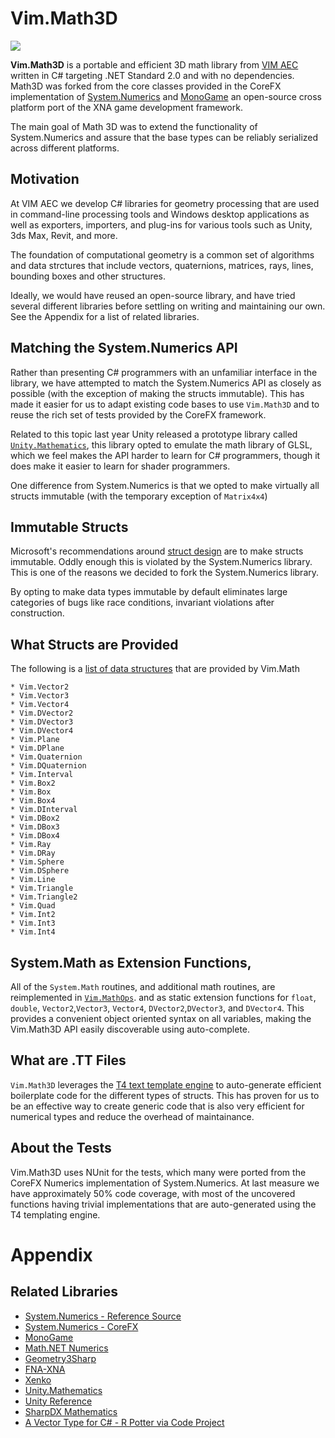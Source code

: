 # Vim.Math3D

[<img src="https://img.shields.io/nuget/v/Vim.Math3D.svg">](https://github.com/Vim/Math3D)

**Vim.Math3D** is a portable and efficient 3D math library from [VIM AEC](https://vimaec.com) written in C# 
targeting .NET Standard 2.0 and with no dependencies. Math3D was forked from the core classes provided in the CoreFX implementation of 
[System.Numerics](https://github.com/dotnet/corefx/tree/master/src/System.Numerics.Vectors/src/System/Numerics) and 
[MonoGame](https://github.com/MonoGame/MonoGame) an open-source cross platform port of the XNA game development 
framework. 

The main goal of Math 3D was to extend the functionality of System.Numerics and assure that the base types
can be reliably serialized across different platforms. 

## Motivation 

At VIM AEC we develop C# libraries for geometry processing that are used in command-line processing tools and Windows
desktop applications as well as exporters, importers, and plug-ins for various tools such as Unity, 3ds Max, Revit, 
and more. 

The foundation of computational geometry is a common set of algorithms and data strctures that include vectors,
quaternions, matrices, rays, lines, bounding boxes and other structures. 

Ideally, we would have reused an open-source library, and have tried several different libraries before 
settling on writing and maintaining our own. See the Appendix for a list of related libraries. 

## Matching the System.Numerics API

Rather than presenting C# programmers with an unfamiliar interface in the library, we have attempted to 
match the System.Numerics API as closely as possible (with the exception of making the structs immutable). 
This has made it easier for us to adapt existing code bases to use `Vim.Math3D` and to reuse the rich 
set of tests provided by the CoreFX framework. 

Related to this topic last year Unity released a prototype library called [`Unity.Mathematics`](https://github.com/Unity-Technologies/Unity.Mathematics),
this library opted to emulate the math library of GLSL, which we feel makes the API harder to learn 
for C# programmers, though it does make it easier to learn for shader programmers. 

One difference from System.Numerics is that we opted to make virtually all structs immutable (with the 
temporary exception of `Matrix4x4`)

## Immutable Structs

Microsoft's recommendations around [struct design](https://docs.microsoft.com/en-us/dotnet/standard/design-guidelines/struct)
are to make structs immutable. Oddly enough this is violated by the System.Numerics library. This is one of the reasons 
we decided to fork the System.Numerics library. 

By opting to make data types immutable by default eliminates large categories of bugs like race conditions, 
invariant violations after construction. 

## What Structs are Provided

The following is a [list of data structures](https://github.com/Vim/Math3D/blob/master/Structs.cs) that are provided by Vim.Math

	* Vim.Vector2
	* Vim.Vector3
	* Vim.Vector4	
	* Vim.DVector2
	* Vim.DVector3
	* Vim.DVector4
	* Vim.Plane
	* Vim.DPlane
	* Vim.Quaternion
	* Vim.DQuaternion
	* Vim.Interval
	* Vim.Box2
	* Vim.Box
	* Vim.Box4
	* Vim.DInterval
	* Vim.DBox2
	* Vim.DBox3
	* Vim.DBox4
	* Vim.Ray
	* Vim.DRay
	* Vim.Sphere
	* Vim.DSphere
	* Vim.Line
	* Vim.Triangle
	* Vim.Triangle2
	* Vim.Quad
	* Vim.Int2
	* Vim.Int3
	* Vim.Int4

## System.Math as Extension Functions, 

All of the `System.Math` routines, and additional math routines, are reimplemented in 
[`Vim.MathOps`](https://github.com/Vim/Math3D/blob/master/MathOps.cs). 
and as static extension functions for `float`, `double`, `Vector2`,`Vector3`, `Vector4`, `DVector2`,`DVector3`, 
and `DVector4`. This provides a convenient object oriented syntax on all variables, making the Vim.Math3D API
easily discoverable using auto-complete.

## What are .TT Files

`Vim.Math3D` leverages the [T4 text template engine](https://docs.microsoft.com/en-us/visualstudio/modeling/code-generation-and-t4-text-templates?view=vs-2017) 
to auto-generate efficient boilerplate code for the different types of 
structs. This has proven for us to be an effective way to create generic code that is also very efficient for numerical types and 
reduce the overhead of maintainance.  

## About the Tests

Vim.Math3D uses NUnit for the tests, which many were ported from the CoreFX Numerics implementation of System.Numerics. 
At last measure we have approximately 50% code coverage, with most of the uncovered functions having trivial implementations 
that are auto-generated using the T4 templating engine. 

# Appendix 

## Related Libraries 

* [System.Numerics - Reference Source](https://referencesource.microsoft.com/#System.Numerics,namespaces)
* [System.Numerics - CoreFX](https://github.com/dotnet/corefx/tree/master/src/System.Numerics.Vectors/src/System/Numerics)
* [MonoGame](https://github.com/MonoGame/MonoGame)
* [Math.NET Numerics](https://github.com/mathnet/mathnet-numerics)
* [Geometry3Sharp](https://github.com/gradientspace/geometry3Sharp)
* [FNA-XNA](https://github.com/FNA-XNA/FNA/tree/master/src)
* [Xenko](https://github.com/xenko3d/xenko/blob/master/sources/core/Xenko.Core.Mathematics)
* [Unity.Mathematics](https://github.com/Unity-Technologies/Unity.Mathematics)
* [Unity Reference](https://github.com/Unity-Technologies/UnityCsReference/tree/master/Runtime/Export)
* [SharpDX Mathematics](https://github.com/sharpdx/SharpDX/tree/master/Source/SharpDX.Mathematics)
* [A Vector Type for C# - R Potter via Code Project](https://www.codeproject.com/Articles/17425/A-Vector-Type-for-C)
